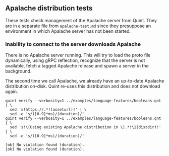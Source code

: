 ## Apalache distribution tests

<!-- !test program
bash -
-->

These tests check management of the Apalache server from Quint.
They are in a separate file from `apalache-test.md` since they presuppose an
environment in which Apalache server has not been started.

### Inability to connect to the server downloads Apalache

There is no Apalache server running. This will try to load the proto file
dynamically, using gRPC reflection, recognize that the server is not available,
fetch a tagged Apalache release and spawn a server in the background.

The second time we call Apalache, we already have an up-to-date Apalache
distribution on-disk. Quint re-uses this distribution and does not download
again.


<!-- !test in server not running -->
```
quint verify --verbosity=1 ../examples/language-features/booleans.qnt | \
  sed 's!https://.*!(asseturl)!' | \
  sed -e 's/([0-9]*ms)/(duration)/'
quint verify --verbosity=1 ../examples/language-features/booleans.qnt | \
  sed 's!\(Using existing Apalache distribution in \).*!\1(distdir)!' | \
  sed -e 's/([0-9]*ms)/(duration)/'
```

<!-- !test out server not running -->
```
[ok] No violation found (duration).
[ok] No violation found (duration).
```
